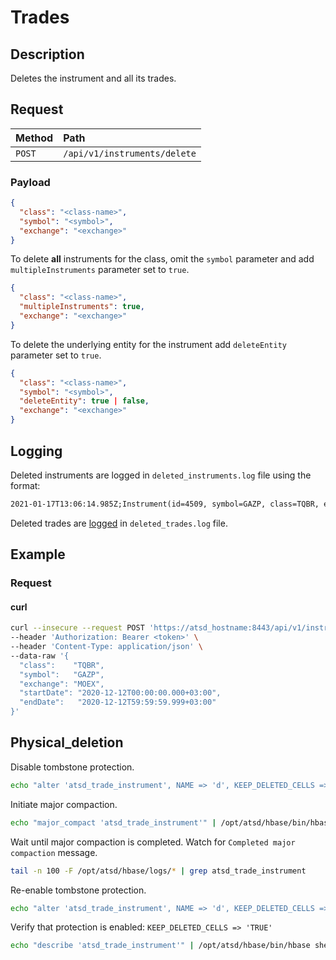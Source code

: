 # Trades

## Description

Deletes the instrument and all its trades.

## Request

| **Method** | **Path** |
|:---|:---|
| `POST` | `/api/v1/instruments/delete` |

### Payload

```json
{
  "class": "<class-name>",
  "symbol": "<symbol>",
  "exchange": "<exchange>"
}
```

To delete **all** instruments for the class, omit the `symbol` parameter and add `multipleInstruments` parameter set to `true`.

```json
{
  "class": "<class-name>",
  "multipleInstruments": true,
  "exchange": "<exchange>"
}
```

To delete the underlying entity for the instrument add `deleteEntity` parameter set to `true`.

```json
{
  "class": "<class-name>",
  "symbol": "<symbol>",
  "deleteEntity": true | false,
  "exchange": "<exchange>"
}
```

## Logging

Deleted instruments are logged in `deleted_instruments.log` file using the format:

```txt
2021-01-17T13:06:14.985Z;Instrument(id=4509, symbol=GAZP, class=TQBR, exchange=MOEX)
```

Deleted trades are [logged](./trades-delete.md#logging) in `deleted_trades.log` file.

## Example

### Request

#### curl

```bash
curl --insecure --request POST 'https://atsd_hostname:8443/api/v1/instruments/delete' \
--header 'Authorization: Bearer <token>' \
--header 'Content-Type: application/json' \
--data-raw '{
  "class":    "TQBR",
  "symbol":   "GAZP",
  "exchange": "MOEX",
  "startDate": "2020-12-12T00:00:00.000+03:00",
  "endDate":   "2020-12-12T59:59:59.999+03:00"
}'
```

## Physical_deletion

Disable tombstone protection.

```bash
echo "alter 'atsd_trade_instrument', NAME => 'd', KEEP_DELETED_CELLS => false" | /opt/atsd/hbase/bin/hbase shell
```

Initiate major compaction.

```bash
echo "major_compact 'atsd_trade_instrument'" | /opt/atsd/hbase/bin/hbase shell
```

Wait until major compaction is completed. Watch for `Completed major compaction` message.

```bash
tail -n 100 -F /opt/atsd/hbase/logs/* | grep atsd_trade_instrument
```

Re-enable tombstone protection.

```bash
echo "alter 'atsd_trade_instrument', NAME => 'd', KEEP_DELETED_CELLS => true" | /opt/atsd/hbase/bin/hbase shell
```

<!-- markdownlint-disable MD101 -->
Verify that protection is enabled: `KEEP_DELETED_CELLS => 'TRUE'`
<!-- markdownlint-enable MD101 -->

```bash
echo "describe 'atsd_trade_instrument'" | /opt/atsd/hbase/bin/hbase shell
```